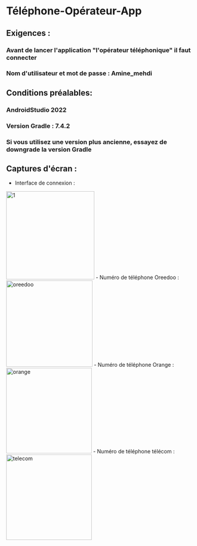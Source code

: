 # Téléphone-Opérateur-App

## Exigences :
### Avant de lancer l'application "l'opérateur téléphonique" il faut connecter  
### Nom d'utilisateur et mot de passe : Amine_mehdi

## Conditions préalables:
### AndroidStudio 2022
### Version Gradle : 7.4.2
### Si vous utilisez une version plus ancienne, essayez de downgrade la version Gradle

## Captures d'écran :

- Interface de connexion :
<img width="236" alt="1" src="https://user-images.githubusercontent.com/114956225/235383903-ce054055-2840-4013-a99c-526b00349208.PNG">
- Numéro de téléphone Oreedoo :
<img width="231" alt="oreedoo" src="https://user-images.githubusercontent.com/114956225/235383924-5a9f532d-5a11-495f-b7f1-9db117ae76f4.PNG">
- Numéro de téléphone Orange :
<img width="229" alt="orange" src="https://user-images.githubusercontent.com/114956225/235383951-48d8209b-e454-46e9-bdb0-63377288033a.PNG">
- Numéro de téléphone télécom :
<img width="229" alt="telecom" src="https://user-images.githubusercontent.com/114956225/235383975-2723afa3-ae6d-4c6a-b1df-b5bead09f26d.PNG">
